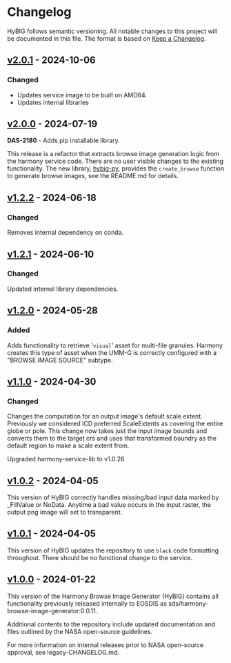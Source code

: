 # Changelog

HyBIG follows semantic versioning. All notable changes to this project will be
documented in this file. The format is based on [Keep a
Changelog](http://keepachangelog.com/en/1.0.0/).

## [v2.0.1] - 2024-10-06

### Changed

* Updates service image to be built on AMD64.
* Updates internal libraries


## [v2.0.0] - 2024-07-19

**DAS-2180** - Adds pip installable library.

This release is a refactor that extracts browse image generation logic from the
harmony service code. There are no user visible changes to the existing
functionality.  The new library,
[hybig-py](https://pypi.org/project/hybig-py/), provides the `create_browse`
function to generate browse images, see the README.md for details.

## [v1.2.2] - 2024-06-18

### Changed
Removes internal dependency on conda.

## [v1.2.1] - 2024-06-10

### Changed
Updated internal library dependencies.

## [v1.2.0] - 2024-05-28

### Added
Adds functionality to retrieve '`visual`' asset for multi-file
granules. Harmony creates this type of asset when the UMM-G is correctly
configured with a "BROWSE IMAGE SOURCE" subtype.

## [v1.1.0] - 2024-04-30

### Changed
Changes the computation for an output image's default scale extent. Previously
we considered ICD preferred ScaleExtents as covering the entire globe or pole.
This change now takes just the input image bounds and converts them to the target crs
and uses that transformed boundry as the default region to make a scale extent from.

Upgraded harmony-service-lib to v1.0.26

## [v1.0.2] - 2024-04-05

This version of HyBIG correctly handles missing/bad input data marked by _FillValue or NoData.
Anytime a bad value occurs in the input raster, the output png image will set to transparent.

## [v1.0.1] - 2024-04-05

This version of HyBIG updates the repository to use `black` code formatting
throughout. There should be no functional change to the service.

## [v1.0.0] - 2024-01-22
This version of the Harmony Browse Image Generator (HyBIG) contains all
functionality previously released internally to EOSDIS as
sds/harmony-browse-image-generator:0.0.11.

Additional contents to the repository include updated documentation and files
outlined by the NASA open-source guidelines.

For more information on internal releases prior to NASA open-source approval,
see legacy-CHANGELOG.md.

[unreleased]:https://github.com/nasa/harmony-browse-image-generator/compare/2.0.1..HEAD
[v2.0.1]:https://github.com/nasa/harmony-browse-image-generator/compare/2.0.0..2.0.1
[v2.0.0]:https://github.com/nasa/harmony-browse-image-generator/compare/1.2.2..2.0.0
[v1.2.2]: https://github.com/nasa/harmony-browse-image-generator/compare/1.2.1..1.2.2
[v1.2.1]: https://github.com/nasa/harmony-browse-image-generator/compare/1.2.0..1.2.1
[v1.2.0]: https://github.com/nasa/harmony-browse-image-generator/compare/1.1.0..1.2.0
[v1.1.0]: https://github.com/nasa/harmony-browse-image-generator/compare/1.0.2..1.1.0
[v1.0.2]: https://github.com/nasa/harmony-browse-image-generator/compare/1.0.1..1.0.2
[v1.0.1]: https://github.com/nasa/harmony-browse-image-generator/compare/1.0.0..1.0.1
[v1.0.0]: https://github.com/nasa/harmony-browse-image-generator/compare/0.0.11-legacy..1.0.0
